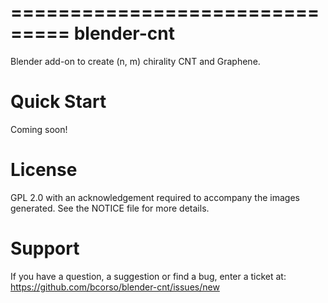===============================
blender-cnt
===============================

Blender add-on to create (n, m) chirality CNT and Graphene.

Quick Start
===========

Coming soon!

License
=======

GPL 2.0 with an acknowledgement required to accompany the images generated.
See the NOTICE file for more details.

Support
=======

If you have a question, a suggestion or find a bug, enter a ticket at: https://github.com/bcorso/blender-cnt/issues/new